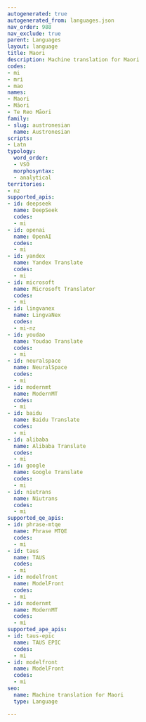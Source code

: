 ```yaml
---
autogenerated: true
autogenerated_from: languages.json
nav_order: 988
nav_exclude: true
parent: Languages
layout: language
title: Maori
description: Machine translation for Maori
codes:
- mi
- mri
- mao
names:
- Maori
- Māori
- Te Reo Māori
family:
- slug: austronesian
  name: Austronesian
scripts:
- Latn
typology:
  word_order:
  - VSO
  morphosyntax:
  - analytical
territories:
- nz
supported_apis:
- id: deepseek
  name: DeepSeek
  codes:
  - mi
- id: openai
  name: OpenAI
  codes:
  - mi
- id: yandex
  name: Yandex Translate
  codes:
  - mi
- id: microsoft
  name: Microsoft Translator
  codes:
  - mi
- id: lingvanex
  name: LingvaNex
  codes:
  - mi-nz
- id: youdao
  name: Youdao Translate
  codes:
  - mi
- id: neuralspace
  name: NeuralSpace
  codes:
  - mi
- id: modernmt
  name: ModernMT
  codes:
  - mi
- id: baidu
  name: Baidu Translate
  codes:
  - mi
- id: alibaba
  name: Alibaba Translate
  codes:
  - mi
- id: google
  name: Google Translate
  codes:
  - mi
- id: niutrans
  name: Niutrans
  codes:
  - mi
supported_qe_apis:
- id: phrase-mtqe
  name: Phrase MTQE
  codes:
  - mi
- id: taus
  name: TAUS
  codes:
  - mi
- id: modelfront
  name: ModelFront
  codes:
  - mi
- id: modernmt
  name: ModernMT
  codes:
  - mi
supported_ape_apis:
- id: taus-epic
  name: TAUS EPIC
  codes:
  - mi
- id: modelfront
  name: ModelFront
  codes:
  - mi
seo:
  name: Machine translation for Maori
  type: Language

---
```


